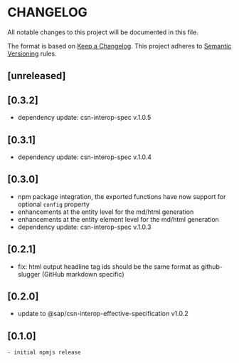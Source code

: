 # CHANGELOG

All notable changes to this project will be documented in this file.

The format is based on [Keep a Changelog](https://keepachangelog.com/en/1.0.0/).
This project adheres to [Semantic Versioning](https://semver.org/spec/v2.0.0.html) rules.

## [unreleased]

## [0.3.2]

- dependency update: csn-interop-spec v.1.0.5

## [0.3.1]

- dependency update: csn-interop-spec v.1.0.4

## [0.3.0]

- npm package integration, the exported functions have now support for optional `config` property
- enhancements at the entity level for the md/html generation
- enhancements at the entity element level for the md/html generation
- dependency update: csn-interop-spec v.1.0.3

## [0.2.1]

- fix: html output headline tag ids should be the same format as github-slugger (GitHub markdown specific)

## [0.2.0]

- update to @sap/csn-interop-effective-specification v1.0.2

## [0.1.0]

    - initial npmjs release
